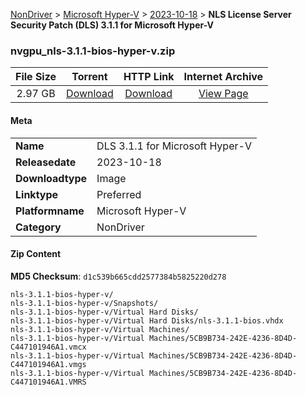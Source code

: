 
[NonDriver](/README.md)  >  [Microsoft Hyper-V](/index/NonDriver/Microsoft_Hyper-V.md)  >  [2023-10-18](/index/NonDriver/Microsoft_Hyper-V/2023-10-18.md)  >  **NLS License Server Security Patch (DLS) 3.1.1 for Microsoft Hyper-V**


### nvgpu_nls-3.1.1-bios-hyper-v.zip

| **File Size** | **Torrent**  | **HTTP Link** | **Internet Archive** |
|:-------------:|:------------:|:-------------:|:--------------------:|
| 2.97 GB |  [Download](https://archive.org/download/nvgpu_nls-3.1.1-bios-hyper-v.zip/nvgpu_nls-3.1.1-bios-hyper-v.zip_archive.torrent)       | [Download](https://archive.org/compress/nvgpu_nls-3.1.1-bios-hyper-v.zip) | [View Page](https://archive.org/details/nvgpu_nls-3.1.1-bios-hyper-v.zip)       |

#### Meta

<table>
<tr><td><strong>Name</strong></td><td>DLS 3.1.1 for Microsoft Hyper-V</td></tr>
<tr><td><strong>Releasedate</strong></td><td>2023-10-18</td></tr>
<tr><td><strong>Downloadtype</strong></td><td>Image</td></tr>
<tr><td><strong>Linktype</strong></td><td>Preferred</td></tr>
<tr><td><strong>Platformname</strong></td><td>Microsoft Hyper-V</td></tr>
<tr><td><strong>Category</strong></td><td>NonDriver</td></tr>
</table>

#### Zip Content

**MD5 Checksum**: `d1c539b665cdd2577384b5825220d278`

```text
nls-3.1.1-bios-hyper-v/
nls-3.1.1-bios-hyper-v/Snapshots/
nls-3.1.1-bios-hyper-v/Virtual Hard Disks/
nls-3.1.1-bios-hyper-v/Virtual Hard Disks/nls-3.1.1-bios.vhdx
nls-3.1.1-bios-hyper-v/Virtual Machines/
nls-3.1.1-bios-hyper-v/Virtual Machines/5CB9B734-242E-4236-8D4D-C447101946A1.vmcx
nls-3.1.1-bios-hyper-v/Virtual Machines/5CB9B734-242E-4236-8D4D-C447101946A1.vmgs
nls-3.1.1-bios-hyper-v/Virtual Machines/5CB9B734-242E-4236-8D4D-C447101946A1.VMRS
```